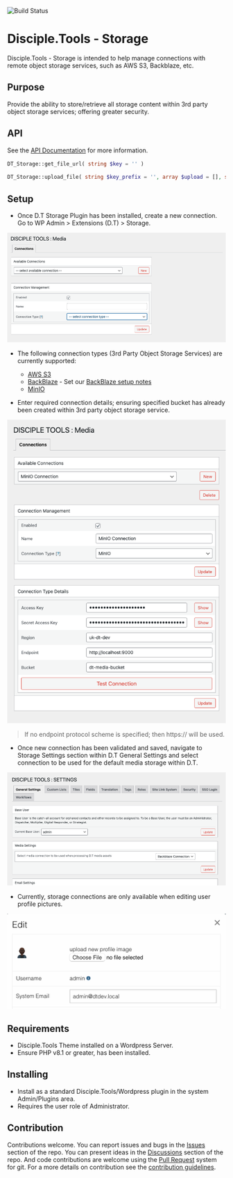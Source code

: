 ![Build Status](https://github.com/DiscipleTools/disciple-tools-storage/actions/workflows/ci.yml/badge.svg?branch=master)

# Disciple.Tools - Storage

Disciple.Tools - Storage is intended to help manage connections with remote object storage services, such as AWS S3, Backblaze, etc.

## Purpose

Provide the ability to store/retrieve all storage content within 3rd party object storage services; offering greater security.

## API

See the [API Documentation](https://github.com/DiscipleTools/disciple-tools-storage/wiki/API) for more information.
```php
DT_Storage::get_file_url( string $key = '' )
```
```php
DT_Storage::upload_file( string $key_prefix = '', array $upload = [], string $existing_key = '', array $args = [] )
```

## Setup

- Once D.T Storage Plugin has been installed, create a new connection. Go to WP Admin > Extensions (D.T) > Storage.

![1](/documentation/readme/imgs/1.png)

- The following connection types (3rd Party Object Storage Services) are currently supported:
  - [AWS S3](https://aws.amazon.com/s3/)
  - [BackBlaze](https://www.backblaze.com/) - Set our [BackBlaze setup notes](https://github.com/DiscipleTools/disciple-tools-storage/wiki/S3-Storage-Services#backblaze)
  - [MinIO](https://min.io/)


- Enter required connection details; ensuring specified bucket has already been created within 3rd party object storage service.

![2](/documentation/readme/imgs/2.png)

> If no endpoint protocol scheme is specified; then https:// will be used.


- Once new connection has been validated and saved, navigate to Storage Settings section within D.T General Settings and select connection to be used for the default media storage within D.T.

![6](/documentation/readme/imgs/6.png)

- Currently, storage connections are only available when editing user profile pictures.

![7](/documentation/readme/imgs/7.png)

## Requirements

- Disciple.Tools Theme installed on a Wordpress Server.
- Ensure PHP v8.1 or greater, has been installed.

## Installing

- Install as a standard Disciple.Tools/Wordpress plugin in the system Admin/Plugins area.
- Requires the user role of Administrator.

## Contribution

Contributions welcome. You can report issues and bugs in the
[Issues](https://github.com/DiscipleTools/disciple-tools-storage/issues) section of the repo. You can present ideas
in the [Discussions](https://github.com/DiscipleTools/disciple-tools-storage/discussions) section of the repo. And
code contributions are welcome using the [Pull Request](https://github.com/DiscipleTools/disciple-tools-storage/pulls)
system for git. For a more details on contribution see the
[contribution guidelines](https://github.com/DiscipleTools/disciple-tools-storage/blob/master/CONTRIBUTING.md).
